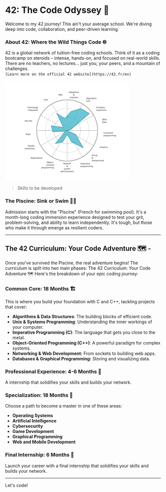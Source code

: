 


# 42: The Code Odyssey 🚀

Welcome to my 42 journey! This ain't your average school. We're diving deep into code, collaboration, and peer-driven learning.

### About 42: Where the Wild Things Code 🌐

42 is a global network of tuition-free coding schools.  Think of it as a coding bootcamp on steroids – intense, hands-on, and focused on real-world skills. There are no teachers, no lectures... just you, your peers, and a mountain of challenges.\
`[Learn more on the official 42 website](https://42.fr/en)  `

![Shallow Backup GIF Demo](skills.gif)
>Skills to be developed


### The Piscine: Sink or Swim 🏊‍♀️

Admission starts with the "Piscine" (French for swimming pool). It's a month-long coding immersion experience designed to test your grit, problem-solving, and ability to learn independently.  It's tough, but those who make it through emerge as resilient coders.

---

## The 42 Curriculum: Your Code Adventure 🗺️ - 

Once you've survived the Piscine, the real adventure begins! The curriculum is split into two main phases:
The 42 Curriculum: Your Code Adventure 🗺️
Here's the breakdown of your epic coding journey:

### Common Core: 18 Months 🏗️
This is where you build your foundation with C and C++, tackling projects that cover:

* **Algorithms & Data Structures**: The building blocks of efficient code.
* **Unix & Systems Programming**: Understanding the inner workings of your computer.
* **Imperative Programming (C)**: The language that gets you close to the metal.
* **Object-Oriented Programming (C++)**: A powerful paradigm for complex systems.
* **Networking & Web Development:**  From sockets to building web apps.
* **Databases & Graphical Programming:** Storing and visualizing data.

### Professional Experience: 4-6 Months 💼
A internship that solidifies your skills and builds your network.

### Specialization: 18 Months 🎯
Choose a path to become a master in one of these areas:

- **Operating Systems**
- **Artificial Intelligence**
- **Cybersecurity**
- **Game Development**
- **Graphical Programming**
- **Web and Mobile Development**


### Final Internship: 6 Months 🚀
Launch your career with a final internship that solidifies your skills and builds your network.

---




Let's code!



